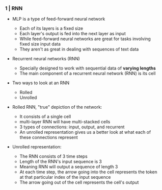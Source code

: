 ### 1 | RNN

- MLP is a type of feed-forward neural network
  - Each of its layers is a fixed size
  - Each layer's output is fed into the next layer as input
  - While feed-forward neural networks are great for tasks involving fixed size input data
  - They aren't as great in dealing with sequences of text data

- Recurrent neural networks (RNN)
  - Specially designed to work with sequential data of **varying lengths**
  - The main component of a recurrent neural network (RNN) is its cell

- Two ways to look at an RNN
  - Rolled 
  - Unrolled

- Rolled RNN, "true" depiction of the network:
  - It consists of a single cell 
  - multi-layer RNN will have multi-stacked cells
  - 3 types of connections: input, output, and recurrent 
  - An unrolled representation gives us a better look at what each of these connections represent

- Unrolled representation:
  - The RNN consists of 3 time steps
  - Length of the RNN's input sequence is 3
  - Meaning RNN will output a sequence of length 3
  - At each time step, the arrow going into the cell represents the token at that particular index of the input sequence
  - The arrow going out of the cell represents the cell's output


